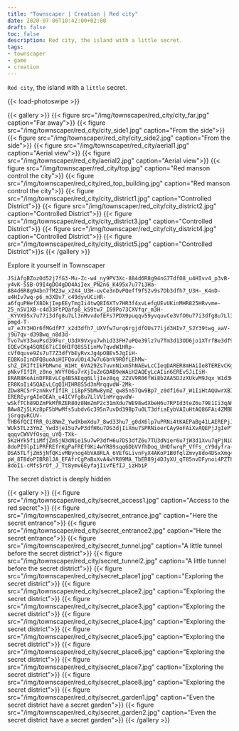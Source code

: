 ```yaml
---
title: "Townscaper | Creation | Red city"
date: 2020-07-06T10:42:00+02:00
draft: false
toc: false
description: Red city, the island with a little secret.
tags:
- townscaper
- game
- creation
---
```


`Red city`, the island with a `little` secret.

{{< load-photoswipe >}}

{{< gallery >}}
  {{< figure src="/img/townscaper/red_city/city_far.jpg" caption="Far away">}}
  {{< figure src="/img/townscaper/red_city/city_side1.jpg" caption="From the side">}}
  {{< figure src="/img/townscaper/red_city/city_side2.jpg" caption="From the side">}}
  {{< figure src="/img/townscaper/red_city/aerial1.jpg" caption="Aerial view">}}
  {{< figure src="/img/townscaper/red_city/aerial2.jpg" caption="Aerial view">}}
  {{< figure src="/img/townscaper/red_city/top.jpg" caption="Red manson control the city">}}
  {{< figure src="/img/townscaper/red_city/red_top_building.jpg" caption="Red manson control the city">}}
  {{< figure src="/img/townscaper/red_city/city_district1.jpg" caption="Controlled District">}}
  {{< figure src="/img/townscaper/red_city/city_district2.jpg" caption="Controlled District">}}
  {{< figure src="/img/townscaper/red_city/city_district3.jpg" caption="Controlled District">}}
  {{< figure src="/img/townscaper/red_city/city_district4.jpg" caption="Controlled District">}}
  {{< figure src="/img/townscaper/red_city/city_district5.jpg" caption="Controlled District">}}s
{{< /gallery >}}

Explore it yourself in Townscaper

```text
JSiAfgBZozOd52j7fG3-Mu-Zc-w4_ny9PV3Xc-884d6R8g94nG7TdfO8_u4HIvv4_p3vB-y4vK-55B-O9I4gDO4gDO4AiIex_PN2n6_K495x7u77i3Ha-884d6R8g94bn7fM23w_x2X4_U3H-uvCe3nDvPQeff9fS2v9s7Db3dfh7_U3H-_K4nD-u4HIv7wq-p6_m3XBv7_c49dyvUCiHR-a6fquPHefX8DkjIepEEyTmgIi4twQ8I6XTv7HR3f4xvLefgUEvUKinMHR825HRvvme-25_n5V1XB-c4d33FtPQafp8_k59tw7_I69Po73CXVfqr_m3H-_KYVX95x7u77i3dfg8u7Ll3nMvvdefEFs7PDX9puqqv59yvquvCe3VfO0u77i3dfg8u7Ll3d3nMv7bng9R0q_Nce39Lx8uPfW1f8s6_xW9FO7Td138qxqP_d3VfFcs7whidfXcs7Dk3dfp8u-pmgd-T-u7_eJY3HOr6fMGdfP7_x2d3dfh7_UXVfw7urq6rgjdfOUs77ijd3HIv7_SJY39twg_aaV-j9u7qv-d39Bwq_n8d3d-Tvo7wY33wuPsd39Fur_U3dX9Vxyu7whid33FH7uPQe39lz7u7Tm3d13OD6jo1XTrfBe3df97u7Ps3d39b96_M2d33wu7Db3d3X4u7_U3Ii38GR843IiXBHR8c4Ii3FHR8A5IiXKHR8k5dX9twg_IaNi4n0qu7rXfG7uvnd3H2u7_C3Iin6EQ8mnAiH-EQEvCKg45QRE67iCI0HIFQ8S5IinMv7qvdW1HRp-cVf0quve9Zs7u77Z3dfYbEyRvxJg4pOBEv5JgIiH-EQ8KoIinDFQ8uoAiHIFQovUOi4Jw7u6bnV9R0fLEhMw-shZ_IRIftIkPbMwno_W1Ht_6VA29Zs7uvnNixm5hNAEwLcCIeqDARER8mHAiIe8TEREvCKgIi45QBEREvLKg4BSRE6LljIez8urqq_2ZVfE9Pth8lp7CxuPR9tqPaFgdf96u7wYjIK69MAEE9x2AiX4AQEyTdAIi38EREP_JgIeFUAREPHKgIi3FFR8AJAiXKHRA6Tm3d13Or6jo-pNkvfIfIR_z0no_WVYf06u7rXjIuZeGDAB9eWAiH2AQEyLcAIin6EREv5JiIiH-ERAR8KoAinDFREvLCg4BSAEqq6LljIez8qq_2ZVV9R06fWi8b2AA5DJzXUkvM9Jqx_W1d3HtGR86FAinyCQ8eGAiIeYDAR8CHAi4pOQER8mHACIiH-ER8KoIi45QAEvLCgQ1HIHR8S5d3nMrqqvdW-2Mk-ZDw8RC5rFznNkvfIfIR_ii8pF5bMw8ymZ_qw85n57Qw9Bp7_z0dfi6u7_W1IiHtAQUwrXBIeGDAREvnBgIeYDAR8CHIi4pOAER8mHAiH-EREREyrgAIeOEAh_u4ICVfg8u7LlVV1nMrqqvdW-wSkfTCh89DZmPkMfRZER80z8NmZmP2c31mXdu7WE98wdXbeH6u7RPId3teZ6u79E1Ii3qARcwjWgIe9CERER8MGAiIePDAREPsBgIiX4AQEREP1Bg4NPAEQ84HAiXBBQoPHOiQV9dy7u6DkVVfpsqPZ_nJIkZ_sy3P_QzXUkPtIfjZmP2c39oXdu7_8wd33hu7_g0dX6lp7uPRNi4tKAEG9oFAiXvAQEPjBg49sREPsBg4FOAEyTdAIiIi4NPAEP_BgQ1XBHR8c4d33FrqqPQWV9lzq_kZVjvFzqq-BAw8Zj5LKz8pF5bMwMfs5ubdv6c395n7uvDd39Bp7u0LT3dfiaEybVAIuHtAQ86FAi4ZMBEvnJg4hNAEvxBgIeqDAybeAIU9yvREvCe395xqqvLWVV-jGrqqvRCUV-THB6fQCIfRR_0i8NmZ_YwdXbmXdu7_8wd33hu7_g0dX6lp7uPRNi4tKAEPaBg41LAEREPjJg49MBEPsBg4FOAEyTdAIewbEh_43d3XBrq_cYV1fQyqq6X0IQ-WUk5TLz3YmZ_Ywd3je15u7wP3dfH6u7DS3djIiXmu7SPRNioerCAy9oFAiXvAQEPjJgIePTAR8xGAi4FOAEREP1Ni4Nv7uqqP_VV9VxqqPHWVVfXEofDMw8HZR_MwdX6LIBkvoIfs5ub9qwd3nfu7_O0d3Hku7_z0d3noGRcvVNi4RrREveNi4ZsREvnNg4htREvxNi4pu7u6beVV1H-qqqvCWVVfOsqq_uYQ-TXk-5KzHYk5fiiMfjZm5jN3dNie15u7wP3dfH6u7DS3dfZ6u7TU3dNier6u7jW3d1Xvu7qPjNiQfPbEh_x2IiX4u7qP1B038qqqP_VVVfFsqPHW13FD6fzi8bIBkvoIfaZ_GwHbu7ev6EjgE55nYEG9OUMiTkHkGRU0LT3dp7Jq7u38W1d3Htu7qvedX8Zs7ivnd3VfY7u7LcA9pOg_mXVf8rqvCWfOs_u4fGFZ_0z3Y_YwIi6VnP-8doPI9lpIiPRFREfrKgPaFREf9Ki4wYR89sqq6DbVVfhDoq_UHQfwrqP_VfFs_cY9dyfra-DSA5TLfjZm5jNfQKivMBynog4bVA8RLA_6VEfGLivnFyX4AKoP1B0fqlZmvy8do4DSxXmg4TUA8tKAiPaBQ81rIiPjFREy3wg4LcAVVV-pW_8T8doPIBR8lJA_EFAfrCgPaBxXvA4wYR89MA_TbER89j4DJyXU_qT85nvDFynoi4PZT8VnP-8doIi-cMfs5rOf_J_Tt8ymv6EyfajIivfEfIJ_izHbiP
```

The secret district is deeply hidden

{{< gallery >}}
  {{< figure src="/img/townscaper/red_city/secret_access1.jpg" caption="Access to the red secret">}}
  {{< figure src="/img/townscaper/red_city/secret_entrance.jpg" caption="Here the secret entrance">}}
  {{< figure src="/img/townscaper/red_city/secret_entrance2.jpg" caption="Here the secret entrance">}}
  {{< figure src="/img/townscaper/red_city/secret_tunnel.jpg" caption="A little tunnel before the secret district">}}
  {{< figure src="/img/townscaper/red_city/secret_tunnel2.jpg" caption="A little tunnel before the secret district">}}
  {{< figure src="/img/townscaper/red_city/secret_place1.jpg" caption="Exploring the secret district">}}
  {{< figure src="/img/townscaper/red_city/secret_place2.jpg" caption="Exploring the secret district">}}
  {{< figure src="/img/townscaper/red_city/secret_place3.jpg" caption="Exploring the secret district">}}
  {{< figure src="/img/townscaper/red_city/secret_place4.jpg" caption="Exploring the secret district">}}
  {{< figure src="/img/townscaper/red_city/secret_place5.jpg" caption="Exploring the secret district">}}
  {{< figure src="/img/townscaper/red_city/secret_place6.jpg" caption="Exploring the secret district">}}
  {{< figure src="/img/townscaper/red_city/secret_place7.jpg" caption="Exploring the secret district">}}
  {{< figure src="/img/townscaper/red_city/secret_place8.jpg" caption="Exploring the secret district">}}
  {{< figure src="/img/townscaper/red_city/secret_garden1.jpg" caption="Even the secret district have a secret garden">}}
  {{< figure src="/img/townscaper/red_city/secret_garden2.jpg" caption="Even the secret district have a secret garden">}}
{{< /gallery >}}